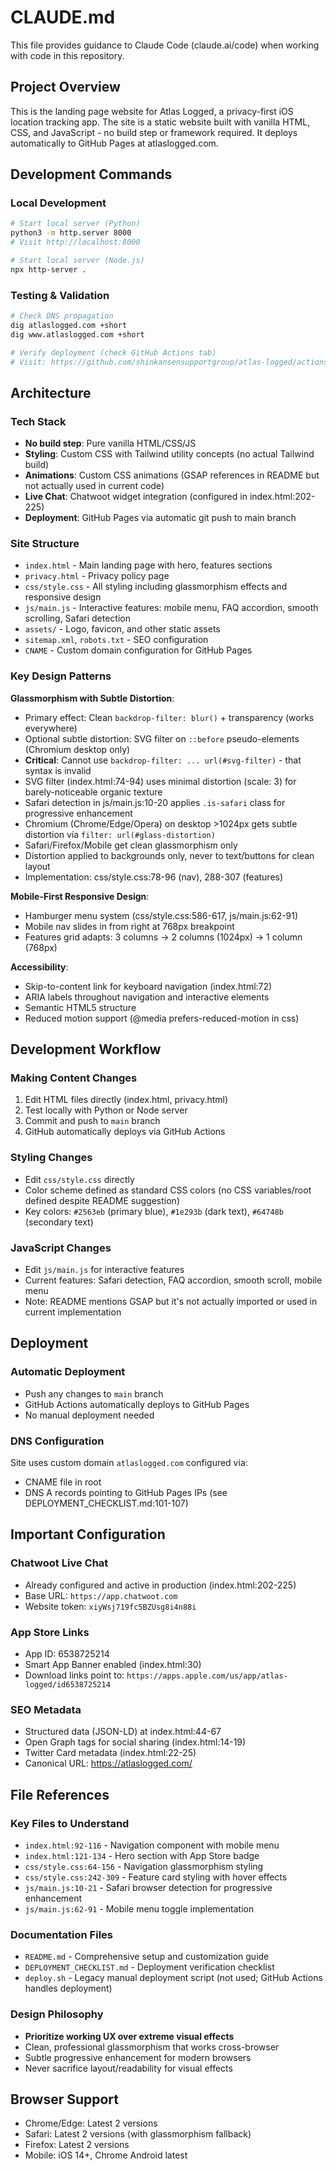 # CLAUDE.md

This file provides guidance to Claude Code (claude.ai/code) when working with code in this repository.

## Project Overview

This is the landing page website for Atlas Logged, a privacy-first iOS location tracking app. The site is a static website built with vanilla HTML, CSS, and JavaScript - no build step or framework required. It deploys automatically to GitHub Pages at atlaslogged.com.

## Development Commands

### Local Development
```bash
# Start local server (Python)
python3 -m http.server 8000
# Visit http://localhost:8000

# Start local server (Node.js)
npx http-server .
```

### Testing & Validation
```bash
# Check DNS propagation
dig atlaslogged.com +short
dig www.atlaslogged.com +short

# Verify deployment (check GitHub Actions tab)
# Visit: https://github.com/shinkansensupportgroup/atlas-logged/actions
```

## Architecture

### Tech Stack
- **No build step**: Pure vanilla HTML/CSS/JS
- **Styling**: Custom CSS with Tailwind utility concepts (no actual Tailwind build)
- **Animations**: Custom CSS animations (GSAP references in README but not actually used in current code)
- **Live Chat**: Chatwoot widget integration (configured in index.html:202-225)
- **Deployment**: GitHub Pages via automatic git push to main branch

### Site Structure
- `index.html` - Main landing page with hero, features sections
- `privacy.html` - Privacy policy page
- `css/style.css` - All styling including glassmorphism effects and responsive design
- `js/main.js` - Interactive features: mobile menu, FAQ accordion, smooth scrolling, Safari detection
- `assets/` - Logo, favicon, and other static assets
- `sitemap.xml`, `robots.txt` - SEO configuration
- `CNAME` - Custom domain configuration for GitHub Pages

### Key Design Patterns

**Glassmorphism with Subtle Distortion**:
- Primary effect: Clean `backdrop-filter: blur()` + transparency (works everywhere)
- Optional subtle distortion: SVG filter on `::before` pseudo-elements (Chromium desktop only)
- **Critical**: Cannot use `backdrop-filter: ... url(#svg-filter)` - that syntax is invalid
- SVG filter (index.html:74-94) uses minimal distortion (scale: 3) for barely-noticeable organic texture
- Safari detection in js/main.js:10-20 applies `.is-safari` class for progressive enhancement
- Chromium (Chrome/Edge/Opera) on desktop >1024px gets subtle distortion via `filter: url(#glass-distortion)`
- Safari/Firefox/Mobile get clean glassmorphism only
- Distortion applied to backgrounds only, never to text/buttons for clean layout
- Implementation: css/style.css:78-96 (nav), 288-307 (features)

**Mobile-First Responsive Design**:
- Hamburger menu system (css/style.css:586-617, js/main.js:62-91)
- Mobile nav slides in from right at 768px breakpoint
- Features grid adapts: 3 columns → 2 columns (1024px) → 1 column (768px)

**Accessibility**:
- Skip-to-content link for keyboard navigation (index.html:72)
- ARIA labels throughout navigation and interactive elements
- Semantic HTML5 structure
- Reduced motion support (@media prefers-reduced-motion in css)

## Development Workflow

### Making Content Changes
1. Edit HTML files directly (index.html, privacy.html)
2. Test locally with Python or Node server
3. Commit and push to `main` branch
4. GitHub automatically deploys via GitHub Actions

### Styling Changes
- Edit `css/style.css` directly
- Color scheme defined as standard CSS colors (no CSS variables/root defined despite README suggestion)
- Key colors: `#2563eb` (primary blue), `#1e293b` (dark text), `#64748b` (secondary text)

### JavaScript Changes
- Edit `js/main.js` for interactive features
- Current features: Safari detection, FAQ accordion, smooth scroll, mobile menu
- Note: README mentions GSAP but it's not actually imported or used in current implementation

## Deployment

### Automatic Deployment
- Push any changes to `main` branch
- GitHub Actions automatically deploys to GitHub Pages
- No manual deployment needed

### DNS Configuration
Site uses custom domain `atlaslogged.com` configured via:
- CNAME file in root
- DNS A records pointing to GitHub Pages IPs (see DEPLOYMENT_CHECKLIST.md:101-107)

## Important Configuration

### Chatwoot Live Chat
- Already configured and active in production (index.html:202-225)
- Base URL: `https://app.chatwoot.com`
- Website token: `xiyWsj719fc5BZUsg8i4n88i`

### App Store Links
- App ID: 6538725214
- Smart App Banner enabled (index.html:30)
- Download links point to: `https://apps.apple.com/us/app/atlas-logged/id6538725214`

### SEO Metadata
- Structured data (JSON-LD) at index.html:44-67
- Open Graph tags for social sharing (index.html:14-19)
- Twitter Card metadata (index.html:22-25)
- Canonical URL: https://atlaslogged.com/

## File References

### Key Files to Understand
- `index.html:92-116` - Navigation component with mobile menu
- `index.html:121-134` - Hero section with App Store badge
- `css/style.css:64-156` - Navigation glassmorphism styling
- `css/style.css:242-309` - Feature card styling with hover effects
- `js/main.js:10-21` - Safari browser detection for progressive enhancement
- `js/main.js:62-91` - Mobile menu toggle implementation

### Documentation Files
- `README.md` - Comprehensive setup and customization guide
- `DEPLOYMENT_CHECKLIST.md` - Deployment verification checklist
- `deploy.sh` - Legacy manual deployment script (not used; GitHub Actions handles deployment)

### Design Philosophy
- **Prioritize working UX over extreme visual effects**
- Clean, professional glassmorphism that works cross-browser
- Subtle progressive enhancement for modern browsers
- Never sacrifice layout/readability for visual effects

## Browser Support
- Chrome/Edge: Latest 2 versions
- Safari: Latest 2 versions (with glassmorphism fallback)
- Firefox: Latest 2 versions
- Mobile: iOS 14+, Chrome Android latest
